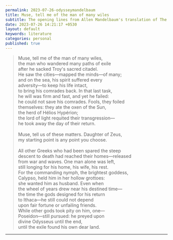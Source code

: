 ```yaml
---
permalink: 2023-07-26-odysseymandelbaum
title: Muse, tell me of the man of many wiles
subtitle: The opening lines from Allen Mandelbaum's translation of The Odyssey
date: 2023-07-26 14:21:17 +0530
layout: default
keywords: literature
categories: personal
published: true
---
```


<blockquote>
    <p>Muse, tell me of the man of many wiles,<br>
the man who wandered many paths of exile<br>
after he sacked Troy's sacred citadel.<br>
He saw the cities—mapped the minds—of many;<br>
and on the sea, his spirit suffered every<br>
adversity—to keep his life intact,<br>
to bring his comrades back. In that last task,<br>
he will was firm and fast, and yet he failed:<br>
he could not save his comrades. Fools, they foiled<br>
themselves: they ate the oxen of the Sun,<br>
the herd of Hélios Hypérion;<br>
the lord of light requited their transgression—<br>
he took away the day of their return.<br><br>
Muse, tell us of these matters. Daughter of Zeus,<br>
my starting point is any point you choose.<br>
<br>
All other Greeks who had been spared the steep<br>
descent to death had reached their homes—released<br>
from war and waves. One man alone was left,<br>
still longing for his home, his wife, his rest.<br>
For the commanding nymph, the brightest goddess,<br>
Calypso, held him in her hollow grottoes:<br>
she wanted him as husband. Even when<br>
the wheel of years drew near his destined time—<br>
the time the gods designed for his return<br>
to Ithaca—he still could not depend<br>
upon fair fortune or unfailing friends.<br>
While other gods took pity on him, one—<br>
Poseidon—still pursued: he preyed upon<br>
divine Odysseus until the end,<br>
until the exile found his own dear land. <br>
</p>
</blockquote>

---
